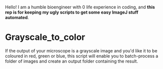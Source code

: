Hello! I am a humble bioengineer with 0 life experience in coding, and **this rep is for keeping my ugly scripts to get some easy ImageJ stuff automated**.

# Grayscale_to_color 
If the output of your microscope is a grayscale image and you'd like it to be coloured in red, green or blue, this script will enable you to batch-process a folder of images and create an output folder containing the result.
